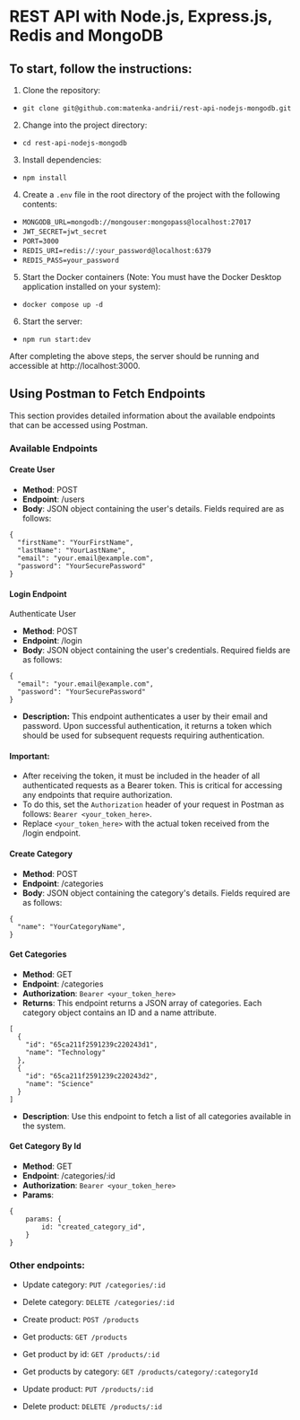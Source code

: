 # REST API with Node.js, Express.js, Redis and MongoDB

## To start, follow the instructions:

1. Clone the repository:
+ `git clone git@github.com:matenka-andrii/rest-api-nodejs-mongodb.git`

2. Change into the project directory:
+ `cd rest-api-nodejs-mongodb`

3. Install dependencies:
+ `npm install`

4. Create a `.env` file in the root directory of the project with the following contents:
+ `MONGODB_URL=mongodb://mongouser:mongopass@localhost:27017`
+ `JWT_SECRET=jwt_secret`
+ `PORT=3000`
+ `REDIS_URI=redis://:your_password@localhost:6379`
+ `REDIS_PASS=your_password`

5. Start the Docker containers (Note: You must have the Docker Desktop application installed on your system):
+ `docker compose up -d`

6. Start the server:
+ `npm run start:dev`

After completing the above steps, the server should be running and accessible at http://localhost:3000.

## Using Postman to Fetch Endpoints
This section provides detailed information about the available endpoints that can be accessed using Postman.

### Available Endpoints

#### Create User
+ **Method**: POST
+ **Endpoint**: /users
+ **Body**: JSON object containing the user's details. Fields required are as follows:

```
{
  "firstName": "YourFirstName",
  "lastName": "YourLastName",
  "email": "your.email@example.com",
  "password": "YourSecurePassword"
}
```

#### Login Endpoint
Authenticate User
+ **Method**: POST
+ **Endpoint**: /login
+ **Body**: JSON object containing the user's credentials. Required fields are as follows:

```
{
  "email": "your.email@example.com",
  "password": "YourSecurePassword"
}
```
+ **Description:** This endpoint authenticates a user by their email and password. Upon successful authentication, it returns a token which should be used for subsequent requests requiring authentication.

#### Important:
+ After receiving the token, it must be included in the header of all authenticated requests as a Bearer token. This is critical for accessing any endpoints that require authorization.
+ To do this, set the `Authorization` header of your request in Postman as follows: `Bearer <your_token_here>`.
+ Replace `<your_token_here>` with the actual token received from the /login endpoint.

#### Create Category

+ **Method**: POST
+ **Endpoint**: /categories
+ **Body**: JSON object containing the category's details. Fields required are as follows:

```
{
  "name": "YourCategoryName",
}
```

#### Get Categories

+ **Method**: GET
+ **Endpoint**: /categories
+ **Authorization**: `Bearer <your_token_here>`
+ **Returns**: This endpoint returns a JSON array of categories. Each category object contains an ID and a name attribute.

```
[
  {
    "id": "65ca211f2591239c220243d1",
    "name": "Technology"
  },
  {
    "id": "65ca211f2591239c220243d2",
    "name": "Science"
  }
]
```
+ **Description**: Use this endpoint to fetch a list of all categories available in the system. 

#### Get Category By Id

+ **Method**: GET
+ **Endpoint**: /categories/:id
+ **Authorization**: `Bearer <your_token_here>`
+ **Params**: 
```
{
    params: {
        id: "created_category_id",
    }
}
```

### Other endpoints: 
+ Update category: `PUT /categories/:id`
+ Delete category: `DELETE /categories/:id`


+ Create product: `POST /products`
+ Get products: `GET /products`
+ Get product by id: `GET /products/:id`
+ Get products by category: `GET /products/category/:categoryId`
+ Update product: `PUT /products/:id`
+ Delete product: `DELETE /products/:id`